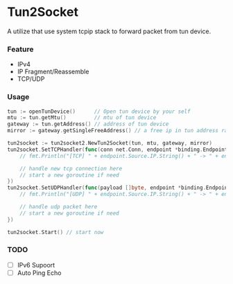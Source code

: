 # Tun2Socket

A utilize that use system tcpip stack to forward packet from tun device.

### Feature

- IPv4
- IP Fragment/Reassemble
- TCP/UDP

### Usage

```go
tun := openTunDevice()      // Open tun device by your self
mtu := tun.getMtu()         // mtu of tun device
gateway := tun.getAddress() // address of tun device
mirror := gateway.getSingleFreeAddress() // a free ip in tun address range

tun2socket := tun2socket2.NewTun2Socket(tun, mtu, gateway, mirror)
tun2socket.SetTCPHandler(func(conn net.Conn, endpoint *binding.Endpoint) {
    // fmt.Println("[TCP] " + endpoint.Source.IP.String() + " -> " + endpoint.Target.IP.String())

    // handle new tcp connection here
    // start a new goroutine if need
})
tun2socket.SetUDPHandler(func(payload []byte, endpoint *binding.Endpoint, sender redirect.UDPSender) {
    // fmt.Println("[UDP] " + endpoint.Source.IP.String() + " -> " + endpoint.Target.IP.String())

    // handle udp packet here
    // start a new goroutine if need 
})

tun2socket.Start() // start now
```

### TODO

- [ ] IPv6 Supoort
- [ ] Auto Ping Echo
